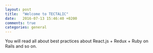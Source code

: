 ```yaml
---
layout: post
title:  "Welcome to TECTALIC"
date:   2016-07-13 15:46:40 +0200
comments: true
categories: general
---
```

You will read all about best practices about React.js + Redux + Ruby on Rails and so on. 
